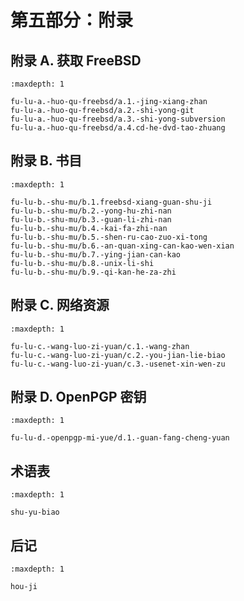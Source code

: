 # 第五部分：附录

## 附录 A. 获取 FreeBSD
```toc
:maxdepth: 1

fu-lu-a.-huo-qu-freebsd/a.1.-jing-xiang-zhan
fu-lu-a.-huo-qu-freebsd/a.2.-shi-yong-git
fu-lu-a.-huo-qu-freebsd/a.3.-shi-yong-subversion
fu-lu-a.-huo-qu-freebsd/a.4.cd-he-dvd-tao-zhuang
```
## 附录 B. 书目
```toc
:maxdepth: 1

fu-lu-b.-shu-mu/b.1.freebsd-xiang-guan-shu-ji
fu-lu-b.-shu-mu/b.2.-yong-hu-zhi-nan
fu-lu-b.-shu-mu/b.3.-guan-li-zhi-nan
fu-lu-b.-shu-mu/b.4.-kai-fa-zhi-nan
fu-lu-b.-shu-mu/b.5.-shen-ru-cao-zuo-xi-tong
fu-lu-b.-shu-mu/b.6.-an-quan-xing-can-kao-wen-xian
fu-lu-b.-shu-mu/b.7.-ying-jian-can-kao
fu-lu-b.-shu-mu/b.8.-unix-li-shi
fu-lu-b.-shu-mu/b.9.-qi-kan-he-za-zhi
```
## 附录 C. 网络资源
```toc
:maxdepth: 1

fu-lu-c.-wang-luo-zi-yuan/c.1.-wang-zhan
fu-lu-c.-wang-luo-zi-yuan/c.2.-you-jian-lie-biao
fu-lu-c.-wang-luo-zi-yuan/c.3.-usenet-xin-wen-zu
```
## 附录 D. OpenPGP 密钥
```toc
:maxdepth: 1

fu-lu-d.-openpgp-mi-yue/d.1.-guan-fang-cheng-yuan
```

## 术语表
```toc
:maxdepth: 1

shu-yu-biao
```

## 后记
```toc
:maxdepth: 1

hou-ji
```
